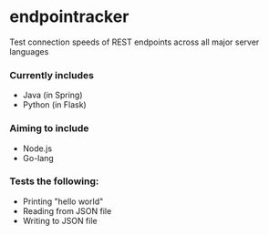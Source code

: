 # endpointracker
Test connection speeds of REST endpoints across all major server languages

### Currently includes

- Java (in Spring)
- Python (in Flask)

### Aiming to include

- Node.js
- Go-lang

### Tests the following:

- Printing "hello world"
- Reading from JSON file
- Writing to JSON file
